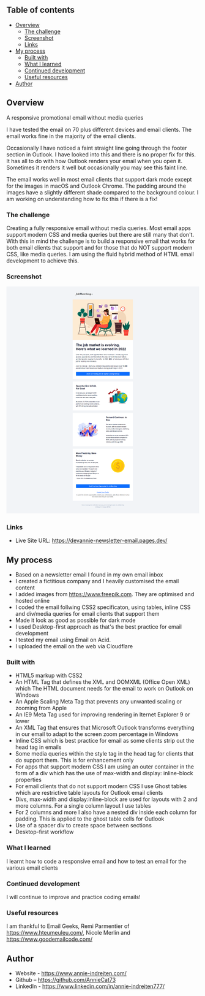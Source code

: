 ## Table of contents

- [Overview](#overview)
  - [The challenge](#the-challenge)
  - [Screenshot](#screenshot)
  - [Links](#links)
- [My process](#my-process)
  - [Built with](#built-with)
  - [What I learned](#what-i-learned)
  - [Continued development](#continued-development)
  - [Useful resources](#useful-resources)
- [Author](#author)

## Overview

A responsive promotional email without media queries

I have tested the email on 70 plus different devices and email clients. The email works fine in the majority of the email clients.

Occasionally I have noticed a faint straight line going through the footer section in Outlook. I have looked into this and there is no
proper fix for this. It has all to do with how Outlook renders your email when you open it. Sometimes it renders it well but
occasionally you may see this faint line.

The email works well in most email clients that support dark mode except for the images in macOS and Outlook Chrome.
The padding around the images have a slightly different shade compared to the background colour. I am working on understanding how to
fix this if there is a fix!

### The challenge

Creating a fully responsive email without media queries. Most email apps support modern CSS and media queries
but there are still many that don't. With this in mind the challenge is to build a responsive email that works for both email clients that
support and for those that do NOT support modern CSS, like media queries. I am using the fluid hybrid method of HTML email development to achieve this.

### Screenshot

![](./images/README.png)

### Links

- Live Site URL: https://devannie-newsletter-email.pages.dev/

## My process

- Based on a newsletter email I found in my own email inbox
- I created a fictitious company and I heavily customised the email content
- I added images from https://www.freepik.com. They are optimised and hosted online
- I coded the email follwing CSS2 specificaton, using tables, inline CSS and div/media queries for email clients that support them
- Made it look as good as possible for dark mode
- I used Desktop-first approach as that's the best practice for email development
- I tested my email using Email on Acid.
- I uploaded the email on the web via Cloudflare

### Built with

- HTML5 markup with CSS2
- An HTML Tag that defines the XML and OOMXML (Office Open XML) which The HTML document needs for the email to work on Outlook on Windows
- An Apple Scaling Meta Tag that prevents any unwanted scaling or zooming from Apple
- An IE9 Meta Tag used for improving rendering in Iternet Explorer 9 or lower
- An XML Tag that ensures that Microsoft Outlook transforms everything in our email to adapt to the screen zoom percentage in Windows
- Inline CSS which is best practice for email as some clients strip out the head tag in emails
- Some media queries within the style tag in the head tag for clients that do support them. This is for enhancement only
- For apps that support modern CSS I am using an outer container in the form of a div which has the use of max-width and display: inline-block
  properties
- For email clients that do not support modern CSS I use Ghost tables which are restrictive table layouts for Outlook email clients
- Divs, max-width and display:inline-block are used for layouts with 2 and more columns. For a single column layout I use tables
- For 2 columns and more I also have a nested div inside each column for padding. This is applied to the ghost table cells for Outlook
- Use of a spacer div to create space between sections
- Desktop-first workflow

### What I learned

I learnt how to code a responsive email and how to test an email for the various email clients

### Continued development

I will continue to improve and practice coding emails!

### Useful resources

I am thankful to Email Geeks, Remi Parmentier of https://www.hteumeuleu.com/, Nicole Merlin and https://www.goodemailcode.com/

## Author

- Website - https://www.annie-indreiten.com/
- Github – https://github.com/AnnieCat73
- LinkedIn - https://www.linkedin.com/in/annie-indreiten777/
